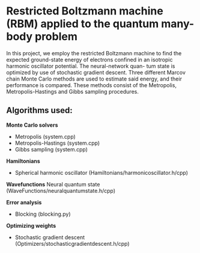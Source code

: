 # Restricted Boltzmann machine (RBM) applied to the quantum many-body problem

In this project, we employ the restricted Boltzmann machine to find the expected ground-state energy of electrons confined in an isotropic harmonic oscillator potential. The neural-network quan- tum state is optimized by use of stochastic gradient descent. Three different Marcov chain Monte Carlo methods are used to estimate said energy, and their performance is compared. These methods consist of the Metropolis, Metropolis-Hastings and Gibbs sampling procedures.


## Algorithms used:

**Monte Carlo solvers**
- Metropolis (system.cpp)
- Metropolis-Hastings (system.cpp)
- Gibbs sampling (system.cpp)

**Hamiltonians**
- Spherical harmonic oscillator (Hamiltonians/harmonicoscillator.h/cpp)

**Wavefunctions**
Neural quantum state (WaveFunctions/neuralquantumstate.h/cpp)

**Error analysis**
- Blocking (blocking.py)

**Optimizing weights**
- Stochastic gradient descent (Optimizers/stochasticgradientdescent.h/cpp)

